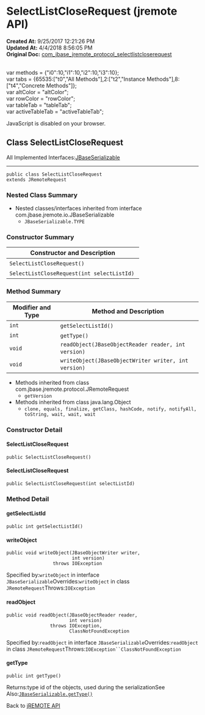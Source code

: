 # SelectListCloseRequest (jremote API)

**Created At:** 9/25/2017 12:21:26 PM  
**Updated At:** 4/4/2018 8:56:05 PM  
**Original Doc:** [com_jbase_jremote_protocol_selectlistcloserequest](https://docs.jbase.com/39270-protocol/com_jbase_jremote_protocol_selectlistcloserequest)  

<!--<br>    try {<br>        if (location.href.indexOf('is-external=true') == -1) {<br>            parent.document.title="SelectListCloseRequest (jremote   API)";<br>        }<br>    }<br>    catch(err) {<br>    }<br>//--><br>var methods = {"i0":10,"i1":10,"i2":10,"i3":10};<br>var tabs = {65535:["t0","All Methods"],2:["t2","Instance Methods"],8:["t4","Concrete Methods"]};<br>var altColor = "altColor";<br>var rowColor = "rowColor";<br>var tableTab = "tableTab";<br>var activeTableTab = "activeTableTab";
JavaScript is disabled on your browser.



## Class SelectListCloseRequest

All Implemented Interfaces:[JBaseSerializable](./../../io/jbaseserializable-%28jremote-api%29 "interface in com.jbase.jremote.io")
* * *


```
public class SelectListCloseRequest
extends JRemoteRequest
```

### Nested Class Summary

- Nested classes/interfaces inherited from interface com.jbase.jremote.io.JBaseSerializable
    - `JBaseSerializable.TYPE`






### Constructor Summary


| Constructor and Description<br> |
| --- |
| `SelectListCloseRequest()` <br> |
| `SelectListCloseRequest(int selectListId)` <br> |






### Method Summary


| Modifier and Type<br> | Method and Description<br> |
| --- | --- |
| `int`<br> | `getSelectListId()` <br> |
| `int`<br> | `getType()` <br> |
| `void`<br> | `readObject(JBaseObjectReader reader, int version)` <br> |
| `void`<br> | `writeObject(JBaseObjectWriter writer, int version)` <br> |


- Methods inherited from class com.jbase.jremote.protocol.JRemoteRequest
    - `getVersion`
- Methods inherited from class java.lang.Object
    - `clone, equals, finalize, getClass, hashCode, notify, notifyAll, toString, wait, wait, wait`

### Constructor Detail

#### SelectListCloseRequest

```
public SelectListCloseRequest()
```

#### SelectListCloseRequest

```
public SelectListCloseRequest(int selectListId)
```



### 


### Method Detail

#### getSelectListId

```
public int getSelectListId()
```

#### writeObject

```
public void writeObject(JBaseObjectWriter writer,
                        int version)
                 throws IOException
```
Specified by:`writeObject` in interface `JBaseSerializable`Overrides:`writeObject` in class `JRemoteRequest`Throws:`IOException`
#### readObject

```
public void readObject(JBaseObjectReader reader,
                       int version)
                throws IOException,
                       ClassNotFoundException
```
Specified by:`readObject` in interface `JBaseSerializable`Overrides:`readObject` in class `JRemoteRequest`Throws:`IOException``ClassNotFoundException`
#### getType

```
public int getType()
```
Returns:type id of the objects, used during the serializationSee Also:[`JBaseSerializable.getType()`](/39250-io/com_jbase_jremote_io_jbaseserializable#getType--)

Back to [jREMOTE API](com_jbase_jremote_package-summary)
